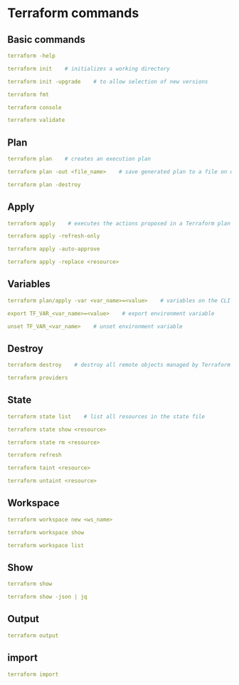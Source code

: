 # Terraform commands

## Basic commands
```yaml
terraform -help
```

```yaml
terraform init    # initializes a working directory
```

```yaml
terraform init -upgrade    # to allow selection of new versions
```

```yaml
terraform fmt
```

```yaml
terraform console
```

```yaml
terraform validate
```

## Plan
```yaml
terraform plan    # creates an execution plan
```

```yaml
terraform plan -out <file_name>    # save generated plan to a file on disk
```

```yaml
terraform plan -destroy
```

## Apply
```yaml
terraform apply    # executes the actions proposed in a Terraform plan
```

```yaml
terraform apply -refresh-only
```

```yaml
terraform apply -auto-approve
```

```yaml
terraform apply -replace <resource>
```

## Variables
```yaml
terraform plan/apply -var <var_name>=<value>    # variables on the CLI
```

```yaml
export TF_VAR_<var_name>=<value>    # export environment variable
```

```yaml
unset TF_VAR_<var_name>    # unset environment variable
```

## Destroy
```yaml
terraform destroy    # destroy all remote objects managed by Terraform configuration
```

```yaml
terraform providers
```

## State
```yaml
terraform state list    # list all resources in the state file
```

```yaml
terraform state show <resource>
```

```yaml
terraform state rm <resource>
```

```yaml
terraform refresh
```

```yaml
terraform taint <resource>
```

```yaml
terraform untaint <resource>
```

## Workspace
```yaml
terraform workspace new <ws_name>
```

```yaml
terraform workspace show
```

```yaml
terraform workspace list
```

## Show
```yaml
terraform show
```

```yaml
terraform show -json | jq
```

## Output
```yaml
terraform output
```

## import
```yaml
terraform import
```
